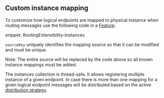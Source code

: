 ## Custom instance mapping

To customize how logical endpoints are mapped to physical instance when routing messages use the following code in a [Feature](/nservicebus/pipeline/features.md):

snippet: RoutingExtensibility-Instances

`sourceKey` uniquely identifies the mapping source so that it can be modified and must be unique.

Note: The entire source will be replaced by the code above so all known instance mappings must be added.

The instances collection is thread-safe. It allows registering multiple instance of a given endpoint. In case there is more than one mapping for a given logical endpoint messages will be distributed based on the active [distribution strategy](/transports/msmq/sender-side-distribution.md#mapping-physical-endpoint-instances-message-distribution).